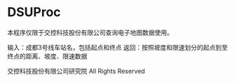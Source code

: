# DSUProc
本程序仅限于交控科技股份有限公司查询电子地图数据使用。

输入：成都3号线车站名，包括起点和终点
返回：按照坡度和限速划分的起点到至终点的距离、坡度、限速数据

交控科技股份有限公司研究院 All Rights Reserved
